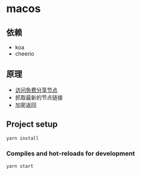 # macos

## 依赖
* koa
* cheerio

## 原理
* [访问免费分享节点](https://t.me/s/V2List)
* 抓取最新的节点链接
* 加密返回

## Project setup
```bash
yarn install
```

### Compiles and hot-reloads for development
```bash
yarn start
```
